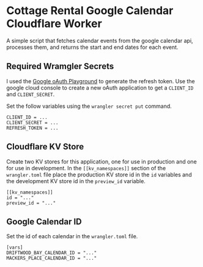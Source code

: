 # Cottage Rental Google Calendar Cloudflare Worker 
A simple script that fetches calendar events from the google calendar api, processes them, and returns the start and end dates for each event.

## Required Wramgler Secrets
I used the [Google oAuth Playground](https://developers.google.com/oauthplayground) to generate the refresh token. Use the google cloud console to create a new oAuth application to get a `CLIENT_ID` and `CLIENT_SECRET`.

Set the follow variables using the `wrangler secret put` command.

    CLIENT_ID = ...
    CLIENT_SECRET = ...
    REFRESH_TOKEN = ...

## Cloudflare KV Store
Create two KV stores for this application, one for use in production and one for use in development. In the `[[kv_namespaces]]` section of the `wrangler.toml` file place the production KV store id in the `id` variables and the development KV store id in the `preview_id` variable. 

    [[kv_namespaces]]
    id = "..."
    preview_id = "..."

## Google Calendar ID
Set the id of each calendar in the `wrangler.toml` file.

    [vars]
    DRIFTWOOD_BAY_CALENDAR_ID = "..."
    MACKERS_PLACE_CALENDAR_ID = "..."